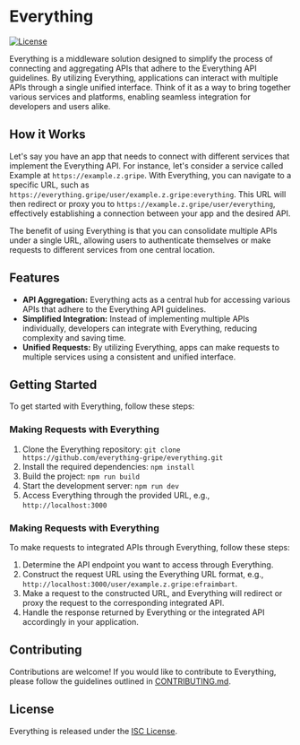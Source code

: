 # Everything

[![License](https://img.shields.io/badge/license-ISC-blue.svg)](LICENSE.md)


Everything is a middleware solution designed to simplify the process of connecting and aggregating APIs that adhere to the Everything API guidelines. By utilizing Everything, applications can interact with multiple APIs through a single unified interface. Think of it as a way to bring together various services and platforms, enabling seamless integration for developers and users alike.

## How it Works

Let's say you have an app that needs to connect with different services that implement the Everything API. For instance, let's consider a service called Example at `https://example.z.gripe`. With Everything, you can navigate to a specific URL, such as `https://everything.gripe/user/example.z.gripe:everything`. This URL will then redirect or proxy you to `https://example.z.gripe/user/everything`, effectively establishing a connection between your app and the desired API.

The benefit of using Everything is that you can consolidate multiple APIs under a single URL, allowing users to authenticate themselves or make requests to different services from one central location.

## Features

- **API Aggregation:** Everything acts as a central hub for accessing various APIs that adhere to the Everything API guidelines.
- **Simplified Integration:** Instead of implementing multiple APIs individually, developers can integrate with Everything, reducing complexity and saving time.
- **Unified Requests:** By utilizing Everything, apps can make requests to multiple services using a consistent and unified interface.

## Getting Started

To get started with Everything, follow these steps:

### Making Requests with Everything

1. Clone the Everything repository: `git clone https://github.com/everything-gripe/everything.git`
2. Install the required dependencies: `npm install`
3. Build the project: `npm run build`
4. Start the development server: `npm run dev`
5. Access Everything through the provided URL, e.g., `http://localhost:3000`

### Making Requests with Everything

To make requests to integrated APIs through Everything, follow these steps:

1. Determine the API endpoint you want to access through Everything.
2. Construct the request URL using the Everything URL format, e.g., `http://localhost:3000/user/example.z.gripe:efraimbart`.
3. Make a request to the constructed URL, and Everything will redirect or proxy the request to the corresponding integrated API.
4. Handle the response returned by Everything or the integrated API accordingly in your application.

## Contributing

Contributions are welcome! If you would like to contribute to Everything, please follow the guidelines outlined in [CONTRIBUTING.md](CONTRIBUTING.md).

## License

Everything is released under the [ISC License](LICENSE.md).
